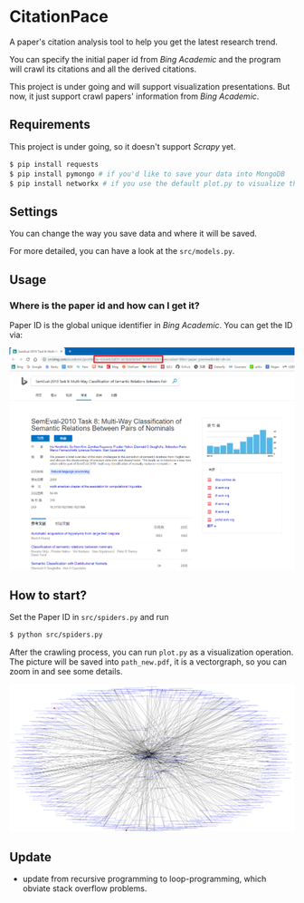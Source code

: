 # CitationPace
A paper's citation analysis tool to help you get the latest research trend. 

You can specify the initial paper id from *Bing Academic* and the program will crawl its citations and all the derived citations. 

This project is under going and will support visualization presentations. But now, it just support crawl papers' information from *Bing Academic*.

## Requirements

This project is under going, so it doesn't support *Scrapy* yet. 

```bash
$ pip install requests
$ pip install pymongo # if you'd like to save your data into MongoDB
$ pip install networkx # if you use the default plot.py to visualize the results
```

## Settings

You can change the way you save data and where it will be saved.

For more detailed, you can have a look at the `src/models.py`.

## Usage

### Where is the paper id and how can I get it?

Paper ID is the global unique identifier in *Bing Academic*. You can get the ID via:

![PaperID](paper_id.png)

## How to start?

Set the Paper ID in `src/spiders.py` and run

```bash
$ python src/spiders.py
```

After the crawling process, you can run `plot.py` as a visualization operation. The picture will be saved into `path_new.pdf`, it is a vectorgraph, so you can zoom in and see some details.

![Path](path.png)

## Update

- update from recursive programming to loop-programming, which obviate stack overflow problems.